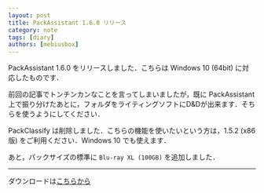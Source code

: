 ```yaml
---
layout: post
title: PackAssistant 1.6.0 リリース
category: note
tags: [diary]
authors: [mebiusbox]
---
```


PackAssistant 1.6.0 をリリースしました．こちらは Windows 10 (64bit) に対応したものです．

<!-- truncate -->

前回の記事でトンチンカンなことを言ってしまいましたが，既に PackAssistant 上で振り分けたあとに，フォルダをライティングソフトにD&Dが出来ます．そちらを使うようにしてください．

PackClassify は削除しました．こちらの機能を使いたいという方は，1.5.2 (x86版) をご利用ください．Windows 10 でも使えます．

あと，パックサイズの標準に `Blu-ray XL (100GB)` を追加しました．

---

ダウンロードは[こちらから](http://mebiusbox.github.io/software_pack_assistant.html)

